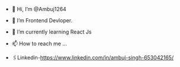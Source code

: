 - 👋 Hi, I’m @Ambuj1264
- 👀 I’m Frontend Devloper.
- 🌱 I’m currently learning React Js

- 📫 How to reach me ... 
- 🖇️Linkedin-https://www.linkedin.com/in/ambuj-singh-653042165/

<!---
Ambuj1264/Ambuj1264 is a ✨ special ✨ repository because its `README.md` (this file) appears on your GitHub profile.
You can click the Preview link to take a look at your changes.
--->
